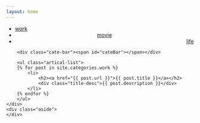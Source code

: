 ```yaml
---
layout: home
---
```


<div class="index-content work">
    <div class="section">
        <ul class="artical-cate">
            <li class="on"><a href="/"><span>work</span></a></li>
            <li style="text-align:center"><a href="/movie"><span>movie</span></a></li>
            <li style="text-align:right"><a href="/life"><span>life</span></a></li>
        </ul>

        <div class="cate-bar"><span id="cateBar"></span></div>

        <ul class="artical-list">
        {% for post in site.categories.work %}
            <li>
                <h2><a href="{{ post.url }}">{{ post.title }}</a></h2>
                <div class="title-desc">{{ post.description }}</div>
            </li>
        {% endfor %}
        </ul>
    </div>
    <div class="aside">
    </div>
</div>
